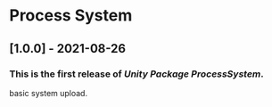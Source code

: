 # Process System

## [1.0.0] - 2021-08-26

### This is the first release of *Unity Package ProcessSystem*.

basic system upload.
